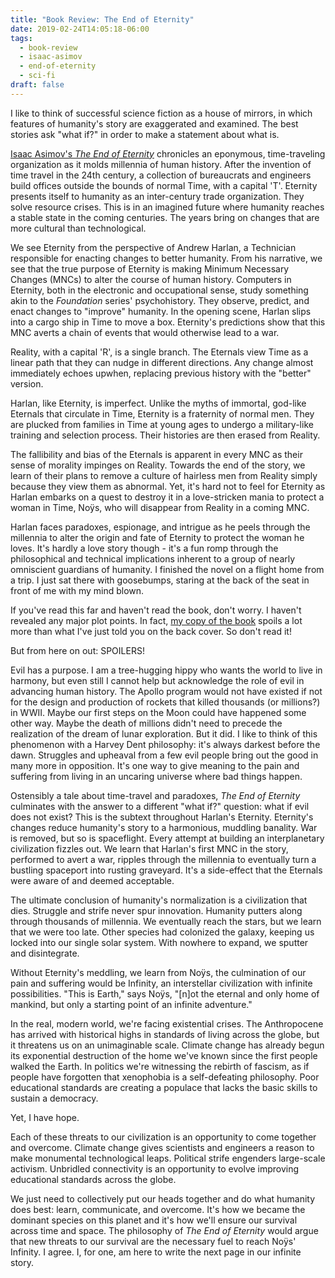 ```yaml
---
title: "Book Review: The End of Eternity"
date: 2019-02-24T14:05:18-06:00
tags:
  - book-review
  - isaac-asimov
  - end-of-eternity
  - sci-fi
draft: false
---
```


I like to think of successful science fiction as a house of mirrors, in which features of humanity's story are exaggerated and examined. The best stories ask "what if?" in order to make a statement about what is.

[Isaac Asimov's _The End of Eternity_](https://www.goodreads.com/book/show/509784.The_End_of_Eternity) chronicles an eponymous, time-traveling organization as it molds millennia of human history. After the invention of time travel in the 24th century, a collection of bureaucrats and engineers build offices outside the bounds of normal Time, with a capital 'T'. Eternity presents itself to humanity as an inter-century trade organization. They solve resource crises. This is in an imagined future where humanity reaches a stable state in the coming centuries. The years bring on changes that are more cultural than technological.

We see Eternity from the perspective of Andrew Harlan, a Technician responsible for enacting changes to better humanity. From his narrative, we see that the true purpose of Eternity is making Minimum Necessary Changes (MNCs) to alter the course of human history. Computers in Eternity, both in the electronic and occupational sense, study something akin to the _Foundation_ series' psychohistory. They observe, predict, and enact changes to "improve" humanity. In the opening scene, Harlan slips into a cargo ship in Time to move a box. Eternity's predictions show that this MNC averts a chain of events that would otherwise lead to a war.

Reality, with a capital 'R', is a single branch. The Eternals view Time as a linear path that they can nudge in different directions. Any change almost immediately echoes upwhen, replacing previous history with the "better" version.

Harlan, like Eternity, is imperfect. Unlike the myths of immortal, god-like Eternals that circulate in Time, Eternity is a fraternity of normal men. They are plucked from families in Time at young ages to undergo a military-like training and selection process. Their histories are then erased from Reality.

The fallibility and bias of the Eternals is apparent in every MNC as their sense of morality impinges on Reality. Towards the end of the story, we learn of their plans to remove a culture of hairless men from Reality simply because they view them as abnormal. Yet, it's hard not to feel for Eternity as Harlan embarks on a quest to destroy it in a love-stricken mania to protect a woman in Time, Noÿs, who will disappear from Reality in a coming MNC.

Harlan faces paradoxes, espionage, and intrigue as he peels through the millennia to alter the origin and fate of Eternity to protect the woman he loves. It's hardly a love story though - it's a fun romp through the philosophical and technical implications inherent to a group of nearly omniscient guardians of humanity. I finished the novel on a flight home from a trip. I just sat there with goosebumps, staring at the back of the seat in front of me with my mind blown.

If you've read this far and haven't read the book, don't worry. I haven't revealed any major plot points. In fact, [my copy of the book](https://www.amazon.com/End-Eternity-Novel-Isaac-Asimov/dp/0765319195/ref=tmm_pap_swatch_0?_encoding=UTF8&qid=&sr=) spoils a lot more than what I've just told you on the back cover. So don't read it!

But from here on out: SPOILERS!

Evil has a purpose. I am a tree-hugging hippy who wants the world to live in harmony, but even still I cannot help but acknowledge the role of evil in advancing human history. The Apollo program would not have existed if not for the design and production of rockets that killed thousands (or millions?) in WWII. Maybe our first steps on the Moon could have happened some other way. Maybe the death of millions didn't need to precede the realization of the dream of lunar exploration. But it did. I like to think of this phenomenon with a Harvey Dent philosophy: it's always darkest before the dawn. Struggles and upheaval from a few evil people bring out the good in many more in opposition. It's one way to give meaning to the pain and suffering from living in an uncaring universe where bad things happen.

Ostensibly a tale about time-travel and paradoxes, _The End of Eternity_ culminates with the answer to a different "what if?" question: what if evil does not exist? This is the subtext throughout Harlan's Eternity. Eternity's changes reduce humanity's story to a harmonious, muddling banality. War is removed, but so is spaceflight. Every attempt at building an interplanetary civilization fizzles out. We learn that Harlan's first MNC in the story, performed to avert a war, ripples through the millennia to eventually turn a bustling spaceport into rusting graveyard. It's a side-effect that the Eternals were aware of and deemed acceptable.

The ultimate conclusion of humanity's normalization is a civilization that dies. Struggle and strife never spur innovation. Humanity putters along through thousands of millennia. We eventually reach the stars, but we learn that we were too late. Other species had colonized the galaxy, keeping us locked into our single solar system. With nowhere to expand, we sputter and disintegrate.

Without Eternity's meddling, we learn from Noÿs, the culmination of our pain and suffering would be Infinity, an interstellar civilization with infinite possibilities. "This is Earth," says Noÿs, "[n]ot the eternal and only home of mankind, but only a starting point of an infinite adventure."

In the real, modern world, we're facing existential crises. The Anthropocene has arrived with historical highs in standards of living across the globe, but it threatens us on an unimaginable scale. Climate change has already begun its exponential destruction of the home we've known since the first people walked the Earth. In politics we're witnessing the rebirth of fascism, as if people have forgotten that xenophobia is a self-defeating philosophy. Poor educational standards are creating a populace that lacks the basic skills to sustain a democracy.

Yet, I have hope.

Each of these threats to our civilization is an opportunity to come together and overcome. Climate change gives scientists and engineers a reason to make monumental technological leaps. Political strife engenders large-scale activism. Unbridled connectivity is an opportunity to evolve improving educational standards across the globe.

We just need to collectively put our heads together and do what humanity does best: learn, communicate, and overcome. It's how we became the dominant species on this planet and it's how we'll ensure our survival across time and space. The philosophy of _The End of Eternity_ would argue that new threats to our survival are the necessary fuel to reach Noÿs' Infinity. I agree. I, for one, am here to write the next page in our infinite story.